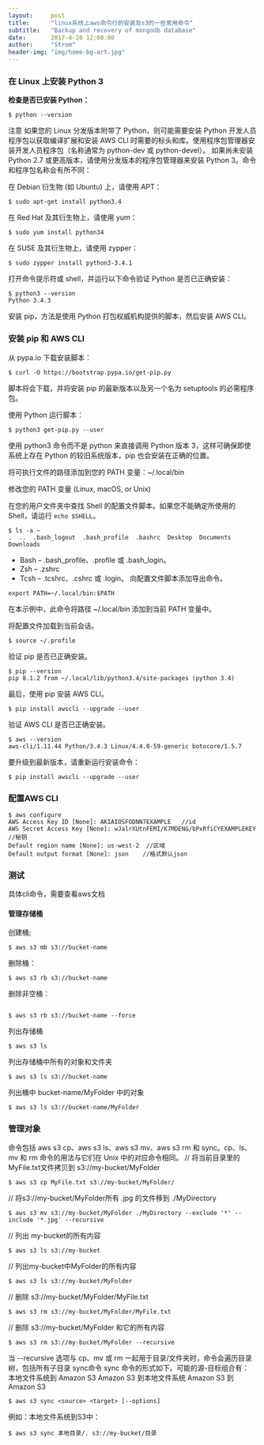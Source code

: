 ```yaml
---
layout:     post
title:      "linux系统上aws命令行的安装及s3的一些常用命令"
subtitle:   "Backup and recovery of mongodb database"
date:       2017-4-20 12:00:00
author:     "Strom"
header-img: "img/home-bg-art.jpg"
---
```



### 在 Linux 上安装 Python 3

**检查是否已安装 Python：**

```
$ python --version
```

注意
如果您的 Linux 分发版本附带了 Python，则可能需要安装 Python 开发人员程序包以获取编译扩展和安装 AWS CLI 时需要的标头和库。使用程序包管理器安装开发人员程序包（名称通常为 python-dev 或 python-devel）。
如果尚未安装 Python 2.7 或更高版本，请使用分发版本的程序包管理器来安装 Python 3。命令和程序包名称会有所不同：

在 Debian 衍生物 (如 Ubuntu) 上，请使用 APT：

```
$ sudo apt-get install python3.4

```
在 Red Hat 及其衍生物上，请使用 yum：
```
$ sudo yum install python34

```
在 SUSE 及其衍生物上，请使用 zypper：

```
$ sudo zypper install python3-3.4.1

```
打开命令提示符或 shell，并运行以下命令验证 Python 是否已正确安装：

```
$ python3 --version
Python 3.4.3

```
安装 pip，方法是使用 Python 打包权威机构提供的脚本，然后安装 AWS CLI。


### 安装 pip 和 AWS CLI

从 pypa.io 下载安装脚本：

```
$ curl -O https://bootstrap.pypa.io/get-pip.py

```
脚本将会下载，并将安装 pip 的最新版本以及另一个名为 setuptools 的必需程序包。

使用 Python 运行脚本：

```
$ python3 get-pip.py --user

```
使用 python3 命令而不是 python 来直接调用 Python 版本 3，这样可确保即使系统上存在 Python 的较旧系统版本，pip 也会安装在正确的位置。

将可执行文件的路径添加到您的 PATH 变量：~/.local/bin

修改您的 PATH 变量 (Linux, macOS, or Unix)

在您的用户文件夹中查找 Shell 的配置文件脚本。如果您不能确定所使用的 Shell，请运行 `echo $SHELL`。


```
$ ls -a ~
.  ..  .bash_logout  .bash_profile  .bashrc  Desktop  Documents  Downloads

```
- Bash – .bash_profile、.profile 或 .bash_login。
- Zsh – .zshrc
- Tcsh – .tcshrc、.cshrc 或 .login。
向配置文件脚本添加导出命令。


```
export PATH=~/.local/bin:$PATH

```
在本示例中，此命令将路径 ~/.local/bin 添加到当前 PATH 变量中。

将配置文件加载到当前会话。


```
$ source ~/.profile

```
验证 pip 是否已正确安装。


```
$ pip --version
pip 8.1.2 from ~/.local/lib/python3.4/site-packages (python 3.4)

```
最后，使用 pip 安装 AWS CLI。


```
$ pip install awscli --upgrade --user

```
验证 AWS CLI 是否已正确安装。

```
$ aws --version
aws-cli/1.11.44 Python/3.4.3 Linux/4.4.0-59-generic botocore/1.5.7

```

要升级到最新版本，请重新运行安装命令：

```
$ pip install awscli --upgrade --user

```

### 配置AWS CLI


```
$ aws configure
AWS Access Key ID [None]: AKIAIOSFODNN7EXAMPLE   //id
AWS Secret Access Key [None]: wJalrXUtnFEMI/K7MDENG/bPxRfiCYEXAMPLEKEY   //秘钥
Default region name [None]: us-west-2  //区域
Default output format [None]: json    //格式默认json

```

### 测试
具体cli命令，需要查看aws文档

#### 管理存储桶
创建桶;
```
$ aws s3 mb s3://bucket-name

```
删除桶：
```
$ aws s3 rb s3://bucket-name

```
删除非空桶：
```

$ aws s3 rb s3://bucket-name --force

```
列出存储桶
```
$ aws s3 ls

```
列出存储桶中所有的对象和文件夹
```
$ aws s3 ls s3://bucket-name

```
列出桶中 bucket-name/MyFolder 中的对象
```
$ aws s3 ls s3://bucket-name/MyFolder

```
### 管理对象

命令包括 aws s3 cp、aws s3 ls、aws s3 mv、aws s3 rm 和 sync。cp、ls、mv 和 rm 命令的用法与它们在 Unix 中的对应命令相同。
// 将当前目录里的 MyFile.txt文件拷贝到 s3://my-bucket/MyFolder
```
$ aws s3 cp MyFile.txt s3://my-bucket/MyFolder/

```

// 将s3://my-bucket/MyFolder所有 .jpg 的文件移到 ./MyDirectory
```
$ aws s3 mv s3://my-bucket/MyFolder ./MyDirectory --exclude '*' --include '*.jpg' --recursive

```

// 列出  my-bucket的所有内容
```
$ aws s3 ls s3://my-bucket

```

// 列出my-bucket中MyFolder的所有内容
```
$ aws s3 ls s3://my-bucket/MyFolder

```

// 删除 s3://my-bucket/MyFolder/MyFile.txt
```
$ aws s3 rm s3://my-bucket/MyFolder/MyFile.txt

```

// 删除 s3://my-bucket/MyFolder 和它的所有内容
```
$ aws s3 rm s3://my-bucket/MyFolder --recursive

```
当 --recursive 选项与 cp、mv 或 rm 一起用于目录/文件夹时，命令会遍历目录树，包括所有子目录
sync命令
sync 命令的形式如下。可能的源-目标组合有：
本地文件系统到 Amazon S3
Amazon S3 到本地文件系统
Amazon S3 到 Amazon S3
```
$ aws s3 sync <source> <target> [--options]

```
例如：本地文件系统到S3中：

```
$ aws s3 sync 本地目录/. s3://my-bucket/目录

```

